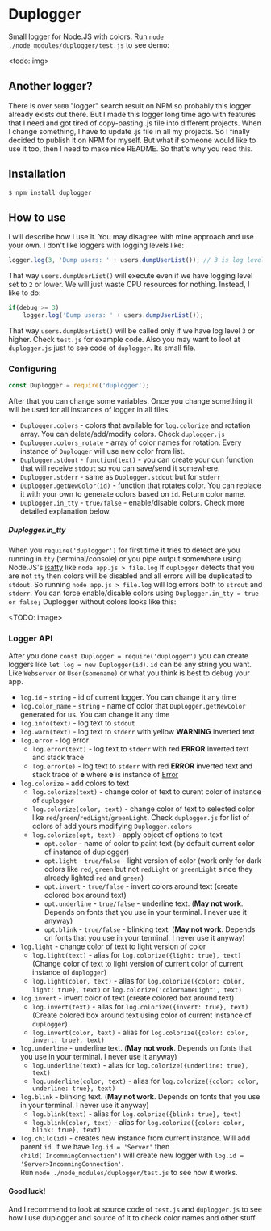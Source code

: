 # Duplogger

Small logger for Node.JS with colors.
Run `node ./node_modules/duplogger/test.js` to see demo:

<todo: img>


## Another logger?

There is over `5000` "logger" search result on NPM so probably this logger already exists out there. 
But I made this logger long time ago with features that I need and got tired of copy-pasting .js file into different projects. 
When I change something, I have to update .js file in all my projects. 
So I finally decided to publish it on NPM for myself. But what if someone would like to use it too, then I need to make nice README. 
So that's why you read this.

## Installation

`$ npm install duplogger`


## How to use

I will describe how I use it. You may disagree with mine approach and use your own. 
I don't like loggers with logging levels like: 
```javascript
logger.log(3, 'Dump users: ' + users.dumpUserList()); // 3 is log level
```
That way `users.dumpUserList()` will execute even if we have logging level set to `2` or lower. We will just waste CPU resources for nothing. 
Instead, I like to do: 
```javascript
if(debug >= 3)
    logger.log('Dump users: ' + users.dumpUserList());
```
That way `users.dumpUserList()` will be called only if we have log level `3` or higher. 
Check `test.js` for example code. 
Also you may want to loot at `duplogger.js` just to see code of `duplogger`. Its small file. 


### Configuring

```javascript
const Duplogger = require('duplogger');
```
After that you can change some variables. Once you change something it will be used for all instances of logger in all files.

 - `Duplogger.colors` - colors that available for `log.colorize` and rotation array. You can delete/add/modify colors. Check `duplogger.js`
 - `Duplogger.colors_rotate` - array of color names for rotation. Every instance of `Duplogger` will use new color from list.
 - `Duplogger.stdout` - `function(text)` - you can create your oun function that will receive `stdout` so you can save/send it somewhere.
 - `Duplogger.stderr` - same as `Duplogger.stdout` but for `stderr`
 - `Duplogger.getNewColor(id)` - function that rotates color. You can replace it with your own to generate colors based on `id`. Return color name.
 - `Duplogger.in_tty` - `true/false` - enable/disable colors. Check more detailed explanation below.
 
##### Duplogger.in_tty

When you `require('duplogger')` for first time it tries to detect are you running in `tty` (terminal/console) or you pipe output somewhere using Node.JS's [isatty](https://nodejs.org/api/tty.html#tty_tty_isatty_fd) like `node app.js > file.log` 
If `duplogger` detects that you are not `tty` then colors will be disabled and all errors will be duplicated to `stdout`. So running `node app.js > file.log` will log errors both to `strout` and `stderr`. 
You can force enable/disable colors using `Duplogger.in_tty = true or false;`
Duplogger without colors looks like this: 

<TODO: image>


### Logger API

After you done `const Duplogger = require('duplogger')` you can create loggers like `let log = new Duplogger(id)`. 
`id` can be any string you want. Like `Webserver` or `User(somename)` or what you think is best to debug your app. 

 - `log.id` - `string` - id of current logger. You can change it any time
 - `log.color_name` - `string` - name of color that `Duplogger.getNewColor` generated for us. You can change it any time
 - `log.info(text)` - log text to `stdout`
 - `log.warn(text)` - log text to `stderr` with yellow **WARNING** inverted text
 - `log.error` - log error
   - `log.error(text)` - log text to `stderr` with red **ERROR** inverted text and stack trace
   - `log.error(e)` - log text to `stderr` with red **ERROR** inverted text and stack trace of **e** where **e** is instance of [Error](https://developer.mozilla.org/en-US/docs/Web/JavaScript/Reference/Global_Objects/Error)
 - `log.colorize` - add colors to text
   - `log.colorize(text)` - change color of text to curent color of instance of `duplogger`
   - `log.colorize(color, text)` - change color of text to selected color like `red`/`green`/`redLight`/`greenLight`. Check `duplogger.js` for list of colors of add yours modifying `Duplogger.colors`
   - `log.colorize(opt, text)` - apply object of options to text
     - `opt.color` - name of color to paint text (by default current color of instance of duplogger)
     - `opt.light` - `true/false` - light version of color (work only for dark colors like `red`, `green` but not `redLight` or `greenLight` since they already lighted `red` and `green`)
     - `opt.invert` - `true/false` - invert colors around text (create colored box around text)
     - `opt.underline` - `true/false` - underline text. (**May not work**. Depends on fonts that you use in your terminal. I never use it anyway) 
     - `opt.blink` - `true/false` - blinking text. (**May not work**. Depends on fonts that you use in your terminal. I never use it anyway) 
 - `log.light` - change color of text to light version of color
    - `log.light(text)` - alias for `log.colorize({light: true}, text)` (Change color of text to light version of current color of current instance of `duplogger`)
    - `log.light(color, text)` - alias for `log.colorize({color: color, light: true}, text)` or `log.colorize('colornameLight', text)`
 - `log.invert` - invert color of text (create colored box around text)
    - `log.invert(text)` - alias for `log.colorize({invert: true}, text)` (Create colored box around text using color of current instance of `duplogger`)
    - `log.invert(color, text)` - alias for `log.colorize({color: color, invert: true}, text)`
 - `log.underline` - underline text. (**May not work**. Depends on fonts that you use in your terminal. I never use it anyway) 
   - `log.underline(text)` - alias for `log.colorize({underline: true}, text)`
   - `log.underline(color, text)` - alias for `log.colorize({color: color, underline: true}, text)`
 - `log.blink` - blinking text. (**May not work**. Depends on fonts that you use in your terminal. I never use it anyway) 
   - `log.blink(text)` - alias for `log.colorize({blink: true}, text)`
   - `log.blink(color, text)` - alias for `log.colorize({color: color, blink: true}, text)`
 - `log.child(id)` - creates new instance from current instance. Will add parent `id`. If we have `log.id = 'Server'` then `child('IncommingConnection')` will create new logger with `log.id = 'Server>IncommingConnection'`.  
     Run `node ./node_modules/duplogger/test.js` to see how it works.

#### Good luck!

And I recommend to look at source code of `test.js` and `duplogger.js` to see how I use duplogger and source of it to check color names and other stuff. 
